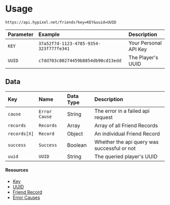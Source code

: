 # Usage
`https://api.hypixel.net/friends?key=KEY&uuid=UUID`

|Parameter|Example|Description|
|:-|:-|:-|
|`KEY`|`37a52f7d-1123-4785-9354-323f777fe341`|Your Personal API Key| 
|`UUID`|`c7dd703c80274459b8854db90cd13edd`|The Player's UUID|

## Data
|Key|Name|Data Type|Description|
|:-|:-|:-|:-|
|`cause`|`Error Cause`|String|The error in a failed api request|
|`records`|`Records`|Array|Array of all Friend Records|
|`records[X]`|`Record`|Object|An individual Friend Record|
|`success`|`Success`|Boolean|Whether the api query was successful or not| 
|`uuid`|`UUID`|String|The queried player's UUID|

#### Resources
- [Key](https://github.com/Mysterium422/HypixelAPIWiki/blob/main/API%20Usage/GetAKey.md)
- [UUID](https://github.com/Mysterium422/HypixelAPIWiki/blob/main/API%20Usage/UUID.md)
- [Friend Record](https://github.com/Mysterium422/HypixelAPIWiki/blob/main/Friends/Records.md)
- [Error Causes](https://github.com/Mysterium422/HypixelAPIWiki/blob/main/Friends/Errors.md)